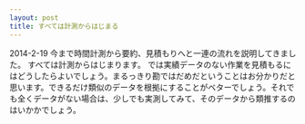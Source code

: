 ```yaml
---
layout: post
title: すべては計測からはじまる
---
```


2014-2-19 
今まで時間計測から要約、見積もりへと一連の流れを説明してきました。 
すべては計測からはじまります。 
では実績データのない作業を見積もるにはどうしたらよいでしょう。まるっきり勘ではだめだということはお分かりだと思います。できるだけ類似のデータを根拠にすることがベターでしょう。それでも全くデータがない場合は、少しでも実測してみて、そのデータから類推するのはいかかでしょう。
